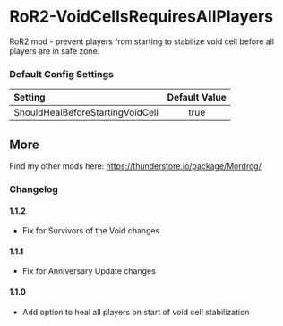 # RoR2-VoidCellsRequiresAllPlayers
RoR2 mod - prevent players from starting to stabilize void cell before all players are in safe zone.

### Default Config Settings
| Setting                          | Default Value       |
| :------------------------------- | :-----------------: |
| ShouldHealBeforeStartingVoidCell |                true |

## More

Find my other mods here: https://thunderstore.io/package/Mordrog/

### Changelog
#### 1.1.2
- Fix for Survivors of the Void changes

#### 1.1.1
- Fix for Anniversary Update changes

#### 1.1.0
- Add option to heal all players on start of void cell stabilization
